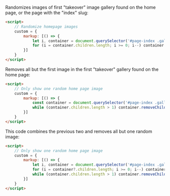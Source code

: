 Randomizes images of first "takeover" image gallery found on the home page, or the page with the "index" slug:

```html
<script>
	// Randomize homepage images
	custom = {
		markup: [() => {
			let i, container = document.querySelector('#page-index .gallery--takeover .gallery__images')
			for (i = container.children.length; i >= 0; i--) container.appendChild(container.children[Math.random() * i | 0])
		}]
	}
</script>
```

Removes all but the first image in the first "takeover" gallery found on the home page:

```html
<script>
	// Only show one random home page image
	custom = {
		markup: [() => {
			const container = document.querySelector('#page-index .gallery--takeover .gallery__images')
			while (container.children.length > 1) container.removeChild(container.lastChild)
		}]
	}
</script>
```

This code combines the previous two and removes all but one random image:

```html
<script>
	// Only show one random home page image
	custom = {
		markup: [() => {
			let i, container = document.querySelector('#page-index .gallery--takeover .gallery__images')
			for (i = container?.children.length; i >= 0; i--) container.appendChild(container.children[Math.random() * i | 0])
			while (container.children.length > 1) container.removeChild(container.lastChild)
		}]
	}
</script>
```
